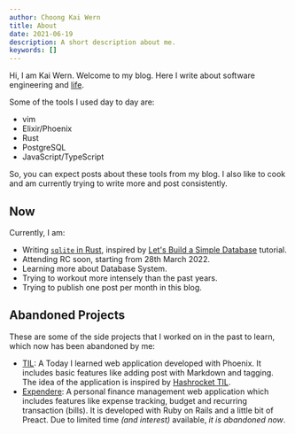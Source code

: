 ```yaml
---
author: Choong Kai Wern
title: About
date: 2021-06-19
description: A short description about me.
keywords: []
---
```


Hi, I am Kai Wern.  Welcome to my blog. Here I write about
software engineering and [life](/categories/life/).

Some of the tools I used day to day are:

- vim
- Elixir/Phoenix
- Rust
- PostgreSQL
- JavaScript/TypeScript

So, you can expect posts about these tools from my blog. I also like
to cook and am currently trying to write more and post consistently.

## Now

Currently, I am:

- Writing [`sqlite` in Rust](https://github.com/kw7oe/sqlite-rust), inspired by
[Let's Build a Simple Database](https://cstack.github.io/db_tutorial/) tutorial.
- Attending RC soon, starting from 28th March 2022.
- Learning more about Database System.
- Trying to workout more intensely than the past years.
- Trying to publish one post per month in this blog.

## Abandoned Projects

These are some of the side projects that I worked on in the past to learn, which now has been abandoned by me:

- [TIL][1]: A Today I learned web application developed
with Phoenix. It includes basic features like adding post with Markdown and tagging.
The idea of the application is inspired by [Hashrocket TIL](https://til.hashrocket.com).
- [Expendere](https://expendere.herokuapp.com): A personal finance management web
application which includes features like expense tracking, budget and recurring
transaction (bills). It is developed with Ruby on Rails and a little bit of
Preact. Due to limited time _(and interest)_ available, _it is abandoned now_.

[1]: https://til.kaiwern.com
[2]: https://expendere.herokuapp.com
